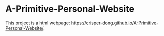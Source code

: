 # A-Primitive-Personal-Website
This project is a html webpage: https://crisper-dong.github.io/A-Primitive-Personal-Website/. 
